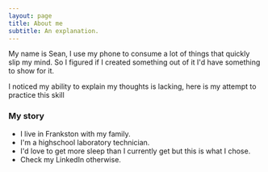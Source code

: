 ```yaml
---
layout: page
title: About me
subtitle: An explanation.
---
```


My name is Sean, I use my phone to consume a lot of things that quickly slip my mind. So I figured if I created something out of it I'd have something to show for it.

I noticed my ability to explain my thoughts is lacking, here is my attempt to practice this skill

### My story

- I live in Frankston with my family.
- I'm a highschool laboratory technician. 
- I'd love to get more sleep than I currently get but this is what I chose.
- Check my LinkedIn otherwise.
